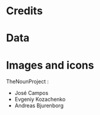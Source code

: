 Credits
=======

# Data

# Images and icons

TheNounProject :
- José Campos
- Evgeniy Kozachenko
- Andreas Bjurenborg